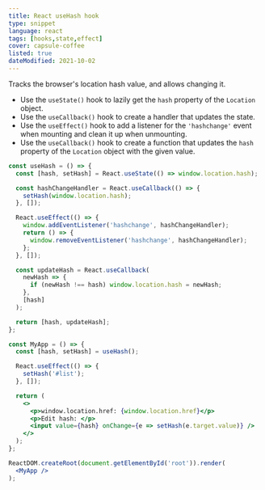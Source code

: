 ```yaml
---
title: React useHash hook
type: snippet
language: react
tags: [hooks,state,effect]
cover: capsule-coffee
listed: true
dateModified: 2021-10-02
---
```


Tracks the browser's location hash value, and allows changing it.

- Use the `useState()` hook to lazily get the `hash` property of the `Location` object.
- Use the `useCallback()` hook to create a handler that updates the state.
- Use the `useEffect()` hook to add a listener for the `'hashchange'` event when mounting and clean it up when unmounting.
- Use the `useCallback()` hook to create a function that updates the `hash` property of the `Location` object with the given value.

```jsx
const useHash = () => {
  const [hash, setHash] = React.useState(() => window.location.hash);

  const hashChangeHandler = React.useCallback(() => {
    setHash(window.location.hash);
  }, []);

  React.useEffect(() => {
    window.addEventListener('hashchange', hashChangeHandler);
    return () => {
      window.removeEventListener('hashchange', hashChangeHandler);
    };
  }, []);

  const updateHash = React.useCallback(
    newHash => {
      if (newHash !== hash) window.location.hash = newHash;
    },
    [hash]
  );

  return [hash, updateHash];
};

const MyApp = () => {
  const [hash, setHash] = useHash();

  React.useEffect(() => {
    setHash('#list');
  }, []);

  return (
    <>
      <p>window.location.href: {window.location.href}</p>
      <p>Edit hash: </p>
      <input value={hash} onChange={e => setHash(e.target.value)} />
    </>
  );
};

ReactDOM.createRoot(document.getElementById('root')).render(
  <MyApp />
);
```
